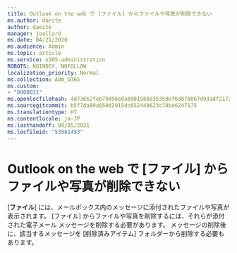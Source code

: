 ```yaml
---
title: Outlook on the web で [ファイル] からファイルや写真が削除できない
ms.author: daeite
author: daeite
manager: joallard
ms.date: 04/21/2020
ms.audience: Admin
ms.topic: article
ms.service: o365-administration
ROBOTS: NOINDEX, NOFOLLOW
localization_priority: Normal
ms.collection: Adm_O365
ms.custom:
- "8000031"
ms.openlocfilehash: 4d73662feb79496e8a0901588d35359ef6d878067d93adf2172504e4d96af1cc
ms.sourcegitcommit: b5f7da89a650d2915dc652449623c78be6247175
ms.translationtype: HT
ms.contentlocale: ja-JP
ms.lasthandoff: 08/05/2021
ms.locfileid: "53961453"
---
```

# <a name="cant-delete-files-or-photos-from-files-in-outlook-on-the-web"></a>Outlook on the web で [ファイル] からファイルや写真が削除できない

[**ファイル**] には、メールボックス内のメッセージに添付されたファイルや写真が表示されます。 [ファイル] からファイルや写真を削除するには、それらが添付された電子メール メッセージを削除する必要があります。 メッセージの削除後に、該当するメッセージを [削除済みアイテム] フォルダーから削除する必要もあります。